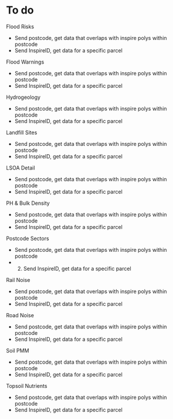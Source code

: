 # To do
  
Flood Risks
- Send postcode, get data that overlaps with inspire polys within postcode
- Send InspireID, get  data for a specific parcel
  
Flood Warnings
- Send postcode, get data that overlaps with inspire polys within postcode
- Send InspireID, get  data for a specific parcel
  
Hydrogeology
- Send postcode, get data that overlaps with inspire polys within postcode
- Send InspireID, get  data for a specific parcel
  
Landfill Sites
- Send postcode, get data that overlaps with inspire polys within postcode
- Send InspireID, get  data for a specific parcel
  
LSOA Detail
- Send postcode, get data that overlaps with inspire polys within postcode
- Send InspireID, get  data for a specific parcel
  
PH & Bulk Density
- Send postcode, get data that overlaps with inspire polys within postcode
- Send InspireID, get  data for a specific parcel
  
Postcode Sectors
- Send postcode, get data that overlaps with inspire polys within postcode
- 2. Send InspireID, get  data for a specific parcel
  
Rail Noise
- Send postcode, get data that overlaps with inspire polys within postcode
- Send InspireID, get  data for a specific parcel

Road Noise
- Send postcode, get data that overlaps with inspire polys within postcode
- Send InspireID, get  data for a specific parcel

Soil PMM
- Send postcode, get data that overlaps with inspire polys within postcode
- Send InspireID, get  data for a specific parcel
  
Topsoil Nutrients
- Send postcode, get data that overlaps with inspire polys within postcode
- Send InspireID, get  data for a specific parcel
